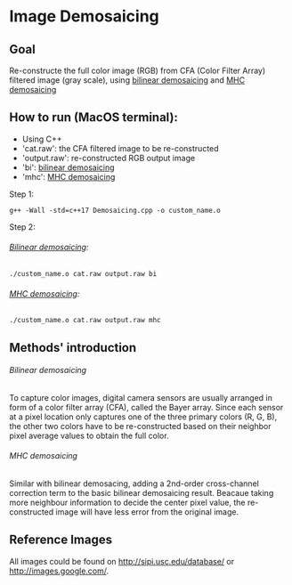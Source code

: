 # Image Demosaicing
## Goal
Re-constructe the full color image (RGB) from CFA (Color Filter Array) filtered image (gray scale), using [bilinear demosaicing](https://github.com/J-Yan/Image_Processing_Yan_Jiao/tree/master/Image_Demosaicing#bilinear-demosaicing-1) and [MHC demosaicing](https://github.com/J-Yan/Image_Processing_Yan_Jiao/tree/master/Image_Demosaicing#mhc-demosaicing-1)
## How to run (MacOS terminal):
- Using C++
- 'cat.raw': the CFA filtered image to be re-constructed
- 'output.raw': re-constructed RGB output image
- 'bi': [bilinear demosaicing](https://github.com/J-Yan/Image_Processing_Yan_Jiao/tree/master/Image_Demosaicing#bilinear-demosaicing-1)
- 'mhc': [MHC demosaicing](https://github.com/J-Yan/Image_Processing_Yan_Jiao/tree/master/Image_Demosaicing#mhc-demosaicing-1)

Step 1:
```
g++ -Wall -std=c++17 Demosaicing.cpp -o custom_name.o
```
Step 2:
###### [Bilinear demosaicing](https://github.com/J-Yan/Image_Processing_Yan_Jiao/tree/master/Image_Demosaicing#bilinear-demosaicing-1):
```
./custom_name.o cat.raw output.raw bi
```
###### [MHC demosaicing](https://github.com/J-Yan/Image_Processing_Yan_Jiao/tree/master/Image_Demosaicing#mhc-demosaicing-1):
```
./custom_name.o cat.raw output.raw mhc
```

## Methods' introduction
###### Bilinear demosaicing
To capture color images, digital camera sensors are usually arranged in form of a color filter array (CFA), called the Bayer array.
Since each sensor at a pixel location only captures one of the three primary colors (R, G, B), the other two colors have to be re-constructed based on their neighbor pixel average values to obtain the full color.

###### MHC demosaicing
Similar with bilinear demosacing, adding a 2nd-order cross-channel correction term to the basic bilinear demosaicing result. Beacaue taking more neighbour information to decide the center pixel value, the re-constructed image will have less error from the original image.

## Reference Images
All images could be found on http://sipi.usc.edu/database/ or http://images.google.com/.
